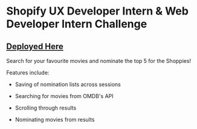 # Shopify UX Developer Intern & Web Developer Intern Challenge

## [Deployed Here](https://hennmeister.github.io/The-Shoppies/)

Search for your favourite movies and nominate the top 5 for the Shoppies!

Features include:

-   Saving of nomination lists across sessions

-   Searching for movies from OMDB's API

-   Scrolling through results

-   Nominating movies from results

